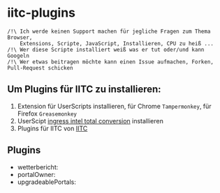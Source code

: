 # iitc-plugins

    /!\ Ich werde keinen Support machen für jegliche Fragen zum Thema Browser, 
        Extensions, Scripte, JavaScript, Installieren, CPU zu heiß ...
    /!\ Wer diese Scripte installiert weiß was er tut oder/und kann Googeln
    /!\ Wer etwas beitragen möchte kann einen Issue aufmachen, Forken, Pull-Request schicken

## Um Plugins für IITC zu installieren:

1. Extension für UserScripts installieren, für Chrome `Tampermonkey`, für Firefox `Greasemonkey`
2. UserScipt [ingress intel total conversion](https://github.com/breunigs/ingress-intel-total-conversion) installieren
3. Plugins für IITC von [IITC](https://github.com/breunigs/ingress-intel-total-conversion/tree/gh-pages/plugins)


## Plugins

* wetterbericht: 
* portalOwner: 
* upgradeablePortals: 

